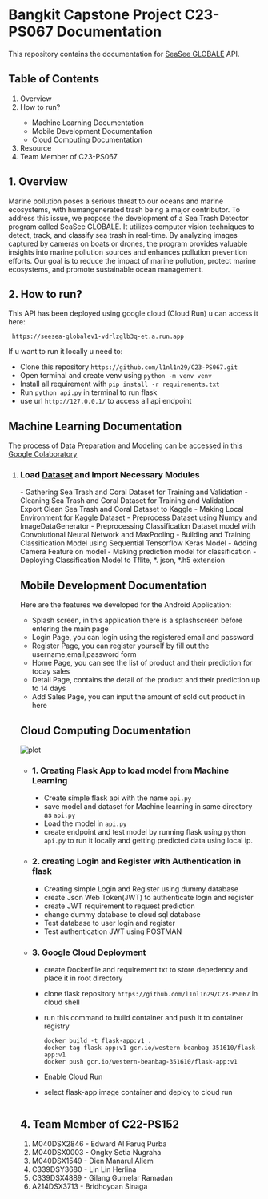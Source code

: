 # Bangkit Capstone Project C23-PS067 Documentation

This repository contains the documentation for [SeaSee GLOBALE](https://seesea-globalev1-vdrlzglb3q-et.a.run.app) API.

<h2>Table of Contents</h2>
<ol>
  <li>Overview</li>
  <li>How to run?</li>
  <ul>
    <li>Machine Learning Documentation</li>
    <li>Mobile Development Documentation</li>
    <li>Cloud Computing Documentation</li>
  </ul>
  <li>Resource</li>
  <li>Team Member of C23-PS067</li>
</ol>

## 1. Overview

   Marine pollution poses a serious threat to our oceans and marine ecosystems, with humangenerated trash being a major contributor. 
To address this issue, we propose the development of a Sea Trash Detector program called SeaSee GLOBALE. It utilizes computer vision
techniques to detect, track, and classify sea trash in real-time. By analyzing images captured by cameras on boats or drones, the program provides valuable insights into marine pollution sources and enhances pollution prevention efforts. Our goal is to reduce the impact of marine
pollution, protect marine ecosystems, and promote sustainable ocean management.

## 2. How to run?
 This API has been deployed using google cloud (Cloud Run) u can access it here:
  ```
   https://seesea-globalev1-vdrlzglb3q-et.a.run.app
  ```
  If u want to run it locally u need to:
  - Clone this repository `https://github.com/l1nl1n29/C23-PS067.git`
  - Open terminal and create venv using `python -m venv venv`
  - Install all requirement with `pip install -r requirements.txt`
  - Run `python api.py` in terminal to run flask
  - use url `http://127.0.0.1/` to access all api endpoint

## Machine Learning Documentation
<p>The process of Data Preparation and Modeling can be accessed in <a href="https://bit.ly/SeaSeeGLOBALE">this Google Colaboratory</a></p>
<ol>
  <li><h3>Load <a href="https://github.com/Alboneh/flask-main/blob/main/Groceries_dataset.csv">Dataset</a> and Import Necessary Modules</h3></li>
    - Gathering Sea Trash and Coral Dataset for Training and Validation
    - Cleaning Sea Trash and Coral Dataset for Training and Validation
    - Export Clean Sea Trash and Coral Dataset to Kaggle
    - Making Local Environment for Kaggle Dataset
    - Preprocess Dataset using Numpy and ImageDataGenerator
    - Preprocessing Classification Dataset model with Convolutional Neural Network and MaxPooling
    - Building and Training Classification Model using Sequential Tensorflow Keras Model
    - Adding Camera Feature on model
    - Making prediction model for classification
    - Deploying Classification Model to Tflite, *. json, *.h5 extension
		
## Mobile Development Documentation
<p>Here are the features we developed for the Android Application:</p>
<ul>
  <li>Splash screen, in this application there is a splashscreen before entering the main page</li>
  <li>Login Page, you can login using the registered email and password</li>
  <li>Register Page, you can register yourself by fill out the username,email,password form</li>
  <li>Home Page, you can see the list of product and their prediction for today sales</li>
  <li>Detail Page, contains the detail of the product and their prediction up to 14 days</li>
  <li>Add Sales Page, you can input the amount of sold out product in here</li>
</ul>

## Cloud Computing Documentation

![plot](./static/cloudimage2.png)

- ### 1. Creating Flask App to load model from Machine Learning
  - Create simple flask api with the name `api.py`
  - save model and dataset for Machine learning in same directory as `api.py`
  - Load the model in `api.py`
  - create endpoint and test model by running flask using `python api.py` to run it locally and getting predicted data using local ip.
- ### 2. creating Login and Register with Authentication in flask
  - Creating simple Login and Register using dummy database
  - create Json Web Token(JWT) to authenticate login and register
  - create JWT requirement to request prediction
  - change dummy database to cloud sql database
  - Test database to user login and register
  - Test authentication JWT using POSTMAN
- ### 3. Google Cloud Deployment
  - create Dockerfile and requirement.txt to store depedency and place it in root directory
  - clone flask repository `https://github.com/l1nl1n29/C23-PS067` in cloud shell
  - run this command to build container and push it to container registry
      ```
    docker build -t flask-app:v1 .
    docker tag flask-app:v1 gcr.io/western-beanbag-351610/flask-app:v1
    docker push gcr.io/western-beanbag-351610/flask-app:v1
    ```
  - Enable Cloud Run
  - select flask-app image container and deploy to cloud run 

    ```
## 4. Team Member of C22-PS152
<ol>
	<li>M040DSX2846 - Edward Al Faruq Purba</li>
	<li>M040DSX0003 - Ongky Setia Nugraha</li>
	<li>M040DSX1549 - Dien Manarul Aliem</li>
	<li>C339DSY3680 - Lin Lin Herlina</li>
	<li>C339DSX4889 - Gilang Gumelar Ramadan</li>
	<li>A214DSX3713 - Bridhoyoan Sinaga</li>
<ol>
	
